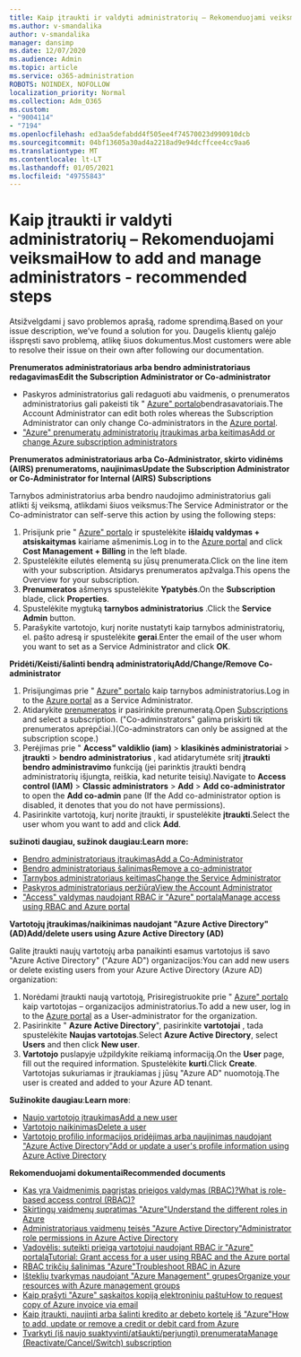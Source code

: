```yaml
---
title: Kaip įtraukti ir valdyti administratorių – Rekomenduojami veiksmai
ms.author: v-smandalika
author: v-smandalika
manager: dansimp
ms.date: 12/07/2020
ms.audience: Admin
ms.topic: article
ms.service: o365-administration
ROBOTS: NOINDEX, NOFOLLOW
localization_priority: Normal
ms.collection: Adm_O365
ms.custom:
- "9004114"
- "7194"
ms.openlocfilehash: ed3aa5defabdd4f505ee4f74570023d990910dcb
ms.sourcegitcommit: 04bf13605a30ad4a2218ad9e94dcffcee4cc9aa6
ms.translationtype: MT
ms.contentlocale: lt-LT
ms.lasthandoff: 01/05/2021
ms.locfileid: "49755843"
---
```

# <a name="how-to-add-and-manage-administrators---recommended-steps"></a><span data-ttu-id="b12f2-102">Kaip įtraukti ir valdyti administratorių – Rekomenduojami veiksmai</span><span class="sxs-lookup"><span data-stu-id="b12f2-102">How to add and manage administrators - recommended steps</span></span>

<span data-ttu-id="b12f2-103">Atsižvelgdami į savo problemos aprašą, radome sprendimą.</span><span class="sxs-lookup"><span data-stu-id="b12f2-103">Based on your issue description, we’ve found a solution for you.</span></span> <span data-ttu-id="b12f2-104">Daugelis klientų galėjo išspręsti savo problemą, atlikę šiuos dokumentus.</span><span class="sxs-lookup"><span data-stu-id="b12f2-104">Most customers were able to resolve their issue on their own after following our documentation.</span></span>

<span data-ttu-id="b12f2-105">**Prenumeratos administratoriaus arba bendro administratoriaus redagavimas**</span><span class="sxs-lookup"><span data-stu-id="b12f2-105">**Edit the Subscription Administrator or Co-administrator**</span></span>

- <span data-ttu-id="b12f2-106">Paskyros administratorius gali redaguoti abu vaidmenis, o prenumeratos administratorius gali pakeisti tik " [Azure" portalo](https://ms.portal.azure.com/#home)bendrasavatoriais.</span><span class="sxs-lookup"><span data-stu-id="b12f2-106">The Account Administrator can edit both roles whereas the Subscription Administrator can only change Co-administrators in the [Azure portal](https://ms.portal.azure.com/#home).</span></span>
- [<span data-ttu-id="b12f2-107">"Azure" prenumeratų administratorių įtraukimas arba keitimas</span><span class="sxs-lookup"><span data-stu-id="b12f2-107">Add or change Azure subscription administrators</span></span>](https://docs.microsoft.com/azure/cost-management-billing/manage/add-change-subscription-administrator)

<span data-ttu-id="b12f2-108">**Prenumeratos administratoriaus arba Co-Administrator, skirto vidinėms (AIRS) prenumeratoms, naujinimas**</span><span class="sxs-lookup"><span data-stu-id="b12f2-108">**Update the Subscription Administrator or Co-Administrator for Internal (AIRS) Subscriptions**</span></span>

<span data-ttu-id="b12f2-109">Tarnybos administratorius arba bendro naudojimo administratorius gali atlikti šį veiksmą, atlikdami šiuos veiksmus:</span><span class="sxs-lookup"><span data-stu-id="b12f2-109">The Service Administrator or the Co-administrator can self-serve this action by using the following steps:</span></span>

1. <span data-ttu-id="b12f2-110">Prisijunk prie " [Azure" portalo](https://ms.portal.azure.com/#home) ir spustelėkite **išlaidų valdymas + atsiskaitymas** kairiame ašmenimis.</span><span class="sxs-lookup"><span data-stu-id="b12f2-110">Log in to the [Azure portal](https://ms.portal.azure.com/#home) and click **Cost Management + Billing** in the left blade.</span></span>
2. <span data-ttu-id="b12f2-111">Spustelėkite eilutės elementą su jūsų prenumerata.</span><span class="sxs-lookup"><span data-stu-id="b12f2-111">Click on the line item with your subscription.</span></span> <span data-ttu-id="b12f2-112">Atsidarys prenumeratos apžvalga.</span><span class="sxs-lookup"><span data-stu-id="b12f2-112">This opens the Overview for your subscription.</span></span>
3. <span data-ttu-id="b12f2-113">**Prenumeratos** ašmenys spustelėkite **Ypatybės**.</span><span class="sxs-lookup"><span data-stu-id="b12f2-113">On the **Subscription** blade, click **Properties**.</span></span> 
4. <span data-ttu-id="b12f2-114">Spustelėkite mygtuką **tarnybos administratorius** .</span><span class="sxs-lookup"><span data-stu-id="b12f2-114">Click the **Service Admin** button.</span></span>
5. <span data-ttu-id="b12f2-115">Parašykite vartotojo, kurį norite nustatyti kaip tarnybos administratorių, el. pašto adresą ir spustelėkite **gerai**.</span><span class="sxs-lookup"><span data-stu-id="b12f2-115">Enter the email of the user whom you want to set as a Service Administrator and click **OK**.</span></span>

<span data-ttu-id="b12f2-116">**Pridėti/Keisti/šalinti bendrą administratorių**</span><span class="sxs-lookup"><span data-stu-id="b12f2-116">**Add/Change/Remove Co-administrator**</span></span>

1. <span data-ttu-id="b12f2-117">Prisijungimas prie " [Azure" portalo](https://ms.portal.azure.com/#home) kaip tarnybos administratorius.</span><span class="sxs-lookup"><span data-stu-id="b12f2-117">Log in to the [Azure portal](https://ms.portal.azure.com/#home) as a Service Administrator.</span></span>
2. <span data-ttu-id="b12f2-118">Atidarykite [prenumeratos](https://ms.portal.azure.com/#blade/Microsoft_Azure_Billing/SubscriptionsBlade) ir pasirinkite prenumeratą.</span><span class="sxs-lookup"><span data-stu-id="b12f2-118">Open [Subscriptions](https://ms.portal.azure.com/#blade/Microsoft_Azure_Billing/SubscriptionsBlade) and select a subscription.</span></span> <span data-ttu-id="b12f2-119">("Co-adminstrators" galima priskirti tik prenumeratos aprėpčiai.)</span><span class="sxs-lookup"><span data-stu-id="b12f2-119">(Co-adminstrators can only be assigned at the subscription scope.)</span></span>
3. <span data-ttu-id="b12f2-120">Perėjimas prie " **Access" valdiklio (iam)**  >  **klasikinės administratoriai**  >  **įtraukti**  >  **bendro administratorius** , kad atidarytumėte sritį **įtraukti bendro administravimo** funkciją (jei parinktis įtraukti bendrą administratorių išjungta, reiškia, kad neturite teisių).</span><span class="sxs-lookup"><span data-stu-id="b12f2-120">Navigate to **Access control (IAM)** > **Classic administrators** > **Add** > **Add co-administrator** to open the **Add co-admin** pane (If the Add co-administrator option is disabled, it denotes that you do not have permissions).</span></span>
4. <span data-ttu-id="b12f2-121">Pasirinkite vartotoją, kurį norite įtraukti, ir spustelėkite **įtraukti**.</span><span class="sxs-lookup"><span data-stu-id="b12f2-121">Select the user whom you want to add and click **Add**.</span></span>

<span data-ttu-id="b12f2-122">**sužinoti daugiau, sužinok daugiau:**</span><span class="sxs-lookup"><span data-stu-id="b12f2-122">**Learn more:**</span></span>
- [<span data-ttu-id="b12f2-123">Bendro administratoriaus įtraukimas</span><span class="sxs-lookup"><span data-stu-id="b12f2-123">Add a Co-Administrator</span></span>](https://docs.microsoft.com/azure/role-based-access-control/classic-administrators)
- [<span data-ttu-id="b12f2-124">Bendro administratoriaus šalinimas</span><span class="sxs-lookup"><span data-stu-id="b12f2-124">Remove a co-administrator</span></span>](https://docs.microsoft.com/azure/role-based-access-control/classic-administrators)
- [<span data-ttu-id="b12f2-125">Tarnybos administratoriaus keitimas</span><span class="sxs-lookup"><span data-stu-id="b12f2-125">Change the Service Administrator</span></span>](https://docs.microsoft.com/azure/role-based-access-control/classic-administrators)
- [<span data-ttu-id="b12f2-126">Paskyros administratoriaus peržiūra</span><span class="sxs-lookup"><span data-stu-id="b12f2-126">View the Account Administrator</span></span>](https://docs.microsoft.com/azure/role-based-access-control/classic-administrators)
- [<span data-ttu-id="b12f2-127">"Access" valdymas naudojant RBAC ir "Azure" portalą</span><span class="sxs-lookup"><span data-stu-id="b12f2-127">Manage access using RBAC and Azure portal</span></span>](https://docs.microsoft.com/azure/role-based-access-control/role-assignments-portal)

<span data-ttu-id="b12f2-128">**Vartotojų įtraukimas/naikinimas naudojant "Azure Active Directory" (AD)**</span><span class="sxs-lookup"><span data-stu-id="b12f2-128">**Add/delete users using Azure Active Directory (AD)**</span></span>

<span data-ttu-id="b12f2-129">Galite įtraukti naujų vartotojų arba panaikinti esamus vartotojus iš savo "Azure Active Directory" ("Azure AD") organizacijos:</span><span class="sxs-lookup"><span data-stu-id="b12f2-129">You can add new users or delete existing users from your Azure Active Directory (Azure AD) organization:</span></span>

1. <span data-ttu-id="b12f2-130">Norėdami įtraukti naują vartotoją, Prisiregistruokite prie " [Azure" portalo](https://ms.portal.azure.com/#home) kaip vartotojas – organizacijos administratorius.</span><span class="sxs-lookup"><span data-stu-id="b12f2-130">To add a new user, log in to the [Azure portal](https://ms.portal.azure.com/#home) as a User-administrator for the organization.</span></span>
2. <span data-ttu-id="b12f2-131">Pasirinkite " **Azure Active Directory**", pasirinkite **vartotojai** , tada spustelėkite **Naujas vartotojas**.</span><span class="sxs-lookup"><span data-stu-id="b12f2-131">Select **Azure Active Directory**, select **Users** and then click **New user**.</span></span>
3. <span data-ttu-id="b12f2-132">**Vartotojo** puslapyje užpildykite reikiamą informaciją.</span><span class="sxs-lookup"><span data-stu-id="b12f2-132">On the **User** page, fill out the required information.</span></span> <span data-ttu-id="b12f2-133">Spustelėkite **kurti**.</span><span class="sxs-lookup"><span data-stu-id="b12f2-133">Click **Create**.</span></span> <span data-ttu-id="b12f2-134">Vartotojas sukuriamas ir įtraukiamas į jūsų "Azure AD" nuomotoją.</span><span class="sxs-lookup"><span data-stu-id="b12f2-134">The user is created and added to your Azure AD tenant.</span></span>

<span data-ttu-id="b12f2-135">**Sužinokite daugiau**:</span><span class="sxs-lookup"><span data-stu-id="b12f2-135">**Learn more**:</span></span>

- [<span data-ttu-id="b12f2-136">Naujo vartotojo įtraukimas</span><span class="sxs-lookup"><span data-stu-id="b12f2-136">Add a new user</span></span>](https://docs.microsoft.com/azure/active-directory/fundamentals/add-users-azure-active-directory)
- [<span data-ttu-id="b12f2-137">Vartotojo naikinimas</span><span class="sxs-lookup"><span data-stu-id="b12f2-137">Delete a user</span></span>](https://docs.microsoft.com/azure/active-directory/fundamentals/add-users-azure-active-directory)
- [<span data-ttu-id="b12f2-138">Vartotojo profilio informacijos pridėjimas arba naujinimas naudojant "Azure Active Directory"</span><span class="sxs-lookup"><span data-stu-id="b12f2-138">Add or update a user's profile information using Azure Active Directory</span></span>](https://docs.microsoft.com/azure/active-directory/fundamentals/active-directory-users-profile-azure-portal)

<span data-ttu-id="b12f2-139">**Rekomenduojami dokumentai**</span><span class="sxs-lookup"><span data-stu-id="b12f2-139">**Recommended documents**</span></span>

- [<span data-ttu-id="b12f2-140">Kas yra Vaidmenimis pagrįstas prieigos valdymas (RBAC)?</span><span class="sxs-lookup"><span data-stu-id="b12f2-140">What is role-based access control (RBAC)?</span></span>](https://docs.microsoft.com/azure/role-based-access-control/overview)
- [<span data-ttu-id="b12f2-141">Skirtingų vaidmenų supratimas "Azure"</span><span class="sxs-lookup"><span data-stu-id="b12f2-141">Understand the different roles in Azure</span></span>](https://docs.microsoft.com/azure/role-based-access-control/rbac-and-directory-admin-roles)
- [<span data-ttu-id="b12f2-142">Administratoriaus vaidmenų teisės "Azure Active Directory"</span><span class="sxs-lookup"><span data-stu-id="b12f2-142">Administrator role permissions in Azure Active Directory</span></span>](https://docs.microsoft.com/azure/active-directory/roles/permissions-reference)
- [<span data-ttu-id="b12f2-143">Vadovėlis: suteikti prieigą vartotojui naudojant RBAC ir "Azure" portalą</span><span class="sxs-lookup"><span data-stu-id="b12f2-143">Tutorial: Grant access for a user using RBAC and the Azure portal</span></span>](https://docs.microsoft.com/azure/role-based-access-control/quickstart-assign-role-user-portal)
- [<span data-ttu-id="b12f2-144">RBAC trikčių šalinimas "Azure"</span><span class="sxs-lookup"><span data-stu-id="b12f2-144">Troubleshoot RBAC in Azure</span></span>](https://docs.microsoft.com/azure/role-based-access-control/troubleshooting)
- [<span data-ttu-id="b12f2-145">Išteklių tvarkymas naudojant "Azure Management" grupes</span><span class="sxs-lookup"><span data-stu-id="b12f2-145">Organize your resources with Azure management groups</span></span>](https://docs.microsoft.com/azure/governance/management-groups/overview)
- [<span data-ttu-id="b12f2-146">Kaip prašyti "Azure" sąskaitos kopiją elektroniniu paštu</span><span class="sxs-lookup"><span data-stu-id="b12f2-146">How to request copy of Azure invoice via email</span></span>](https://azure.microsoft.com/en-us/blog/azure-email-invoices/)
- [<span data-ttu-id="b12f2-147">Kaip įtraukti, naujinti arba šalinti kredito ar debeto kortelę iš "Azure"</span><span class="sxs-lookup"><span data-stu-id="b12f2-147">How to add, update or remove a credit or debit card from Azure</span></span>](https://docs.microsoft.com/azure/cost-management-billing/manage/change-credit-card)
- [<span data-ttu-id="b12f2-148">Tvarkyti (iš naujo suaktyvinti/atšaukti/perjungti) prenumerata</span><span class="sxs-lookup"><span data-stu-id="b12f2-148">Manage (Reactivate/Cancel/Switch) subscription</span></span>](https://docs.microsoft.com/azure/cost-management-billing/manage/subscription-disabled)



